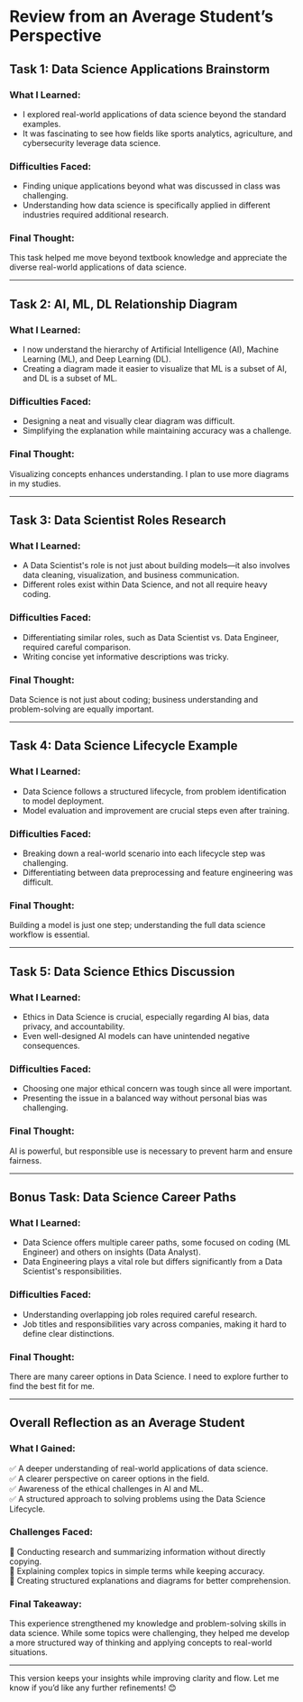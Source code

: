 # **Review from an Average Student’s Perspective**  

## **Task 1: Data Science Applications Brainstorm**  
### **What I Learned:**  
- I explored real-world applications of data science beyond the standard examples.  
- It was fascinating to see how fields like sports analytics, agriculture, and cybersecurity leverage data science.  

### **Difficulties Faced:**  
- Finding unique applications beyond what was discussed in class was challenging.  
- Understanding how data science is specifically applied in different industries required additional research.  

### **Final Thought:**  
This task helped me move beyond textbook knowledge and appreciate the diverse real-world applications of data science.  

---

## **Task 2: AI, ML, DL Relationship Diagram**  
### **What I Learned:**  
- I now understand the hierarchy of Artificial Intelligence (AI), Machine Learning (ML), and Deep Learning (DL).  
- Creating a diagram made it easier to visualize that ML is a subset of AI, and DL is a subset of ML.  

### **Difficulties Faced:**  
- Designing a neat and visually clear diagram was difficult.  
- Simplifying the explanation while maintaining accuracy was a challenge.  

### **Final Thought:**  
Visualizing concepts enhances understanding. I plan to use more diagrams in my studies.  

---

## **Task 3: Data Scientist Roles Research**  
### **What I Learned:**  
- A Data Scientist's role is not just about building models—it also involves data cleaning, visualization, and business communication.  
- Different roles exist within Data Science, and not all require heavy coding.  

### **Difficulties Faced:**  
- Differentiating similar roles, such as Data Scientist vs. Data Engineer, required careful comparison.  
- Writing concise yet informative descriptions was tricky.  

### **Final Thought:**  
Data Science is not just about coding; business understanding and problem-solving are equally important.  

---

## **Task 4: Data Science Lifecycle Example**  
### **What I Learned:**  
- Data Science follows a structured lifecycle, from problem identification to model deployment.  
- Model evaluation and improvement are crucial steps even after training.  

### **Difficulties Faced:**  
- Breaking down a real-world scenario into each lifecycle step was challenging.  
- Differentiating between data preprocessing and feature engineering was difficult.  

### **Final Thought:**  
Building a model is just one step; understanding the full data science workflow is essential.  

---

## **Task 5: Data Science Ethics Discussion**  
### **What I Learned:**  
- Ethics in Data Science is crucial, especially regarding AI bias, data privacy, and accountability.  
- Even well-designed AI models can have unintended negative consequences.  

### **Difficulties Faced:**  
- Choosing one major ethical concern was tough since all were important.  
- Presenting the issue in a balanced way without personal bias was challenging.  

### **Final Thought:**  
AI is powerful, but responsible use is necessary to prevent harm and ensure fairness.  

---

## **Bonus Task: Data Science Career Paths**  
### **What I Learned:**  
- Data Science offers multiple career paths, some focused on coding (ML Engineer) and others on insights (Data Analyst).  
- Data Engineering plays a vital role but differs significantly from a Data Scientist's responsibilities.  

### **Difficulties Faced:**  
- Understanding overlapping job roles required careful research.  
- Job titles and responsibilities vary across companies, making it hard to define clear distinctions.  

### **Final Thought:**  
There are many career options in Data Science. I need to explore further to find the best fit for me.  

---

## **Overall Reflection as an Average Student**  
### **What I Gained:**  
✅ A deeper understanding of real-world applications of data science.  
✅ A clearer perspective on career options in the field.  
✅ Awareness of the ethical challenges in AI and ML.  
✅ A structured approach to solving problems using the Data Science Lifecycle.  

### **Challenges Faced:**  
🔹 Conducting research and summarizing information without directly copying.  
🔹 Explaining complex topics in simple terms while keeping accuracy.  
🔹 Creating structured explanations and diagrams for better comprehension.  

### **Final Takeaway:**  
This experience strengthened my knowledge and problem-solving skills in data science. While some topics were challenging, they helped me develop a more structured way of thinking and applying concepts to real-world situations.  

---

This version keeps your insights while improving clarity and flow. Let me know if you’d like any further refinements! 😊
